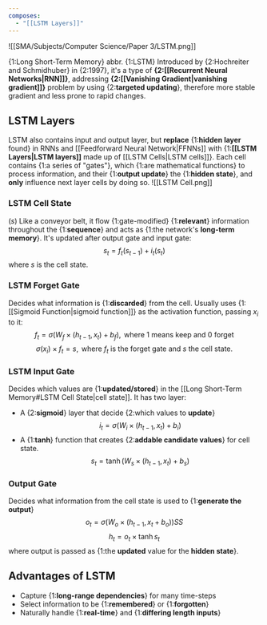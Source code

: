 ```yaml
---
composes:
  - "[[LSTM Layers]]"
---
```

![[SMA/Subjects/Computer Science/Paper 3/LSTM.png]]

{1:Long Short-Term Memory}
abbr. {1:LSTM}
Introduced by {2:Hochreiter and Schmidhuber} in {2:1997}, it's a type of **{2:[[Recurrent Neural Networks|RNN]]}**, addressing **{2:[[Vanishing Gradient|vanishing gradient]]}** problem by using {2:**targeted updating**}, therefore more stable gradient and less prone to rapid changes.
<!--ID: 1741572407915-->

## LSTM Layers
LSTM also contains input and output layer, but **replace** {1:**hidden layer** found} in RNNs and [[Feedforward Neural Network|FFNNs]] with {1:**[[LSTM Layers|LSTM layers]]** made up of [[LSTM Cells|LSTM cells]]}.
Each cell contains {1:a series of "gates"}, which {1:are mathematical functions} to process information,
and their {1:**output update**} the {1:**hidden state**}, and **only** influence next layer cells by doing so.
![[LSTM Cell.png]]
<!--ID: 1741573055408-->


### LSTM Cell State
($s$) Like a conveyor belt, it flow {1:gate-modified} {1:**relevant**} information throughout the {1:**sequence**} and acts as {1:the network's **long-term memory**}.
It's updated after output gate and input gate:
$$s_{t} = f_{t} (s_{t-1}) + i_{t}(s_{t})$$
where $s$ is the cell state.
<!--ID: 1741572407926-->

### LSTM Forget Gate
Decides what information is {1:**discarded**} from the cell.
Usually uses {1:[[Sigmoid Function|sigmoid function]]} as the activation function, passing $x_{i}$ to it:
$$f_{t} = \sigma(W_{f} \times (h_{t-1}, x_{t}) + b_{f}), \text{ where } 1 \text{ means keep and } 0 \text{  forget}$$
$$\sigma(x_{i}) \times f_{t} = s, \text{ where } f_{t} \text{ is the forget gate and } s \text{ the cell state.}$$
<!--ID: 1741572407927-->


### LSTM Input Gate
Decides which values are {1:**updated/stored**} in the [[Long Short-Term Memory#LSTM Cell State|cell state]].
It has two layer:
- A {2:**sigmoid**} layer that decide {2:which values to **update**}
$$i_{t} = \sigma(W_{i} \times (h_{t-1}, x_{t}) + b_{i})$$
- A {1:**tanh**} function that creates {2:**addable candidate values**} for cell state.
$$s_{t} = \tanh(W_{s} \times (h_{t-1}, x_{t}) + b_{s})$$
<!--ID: 1741572407929-->


### Output Gate
Decides what information from the cell state is used to {1:**generate the output**}
$$o_{t} = \sigma(W_{o} \times (h_{t-1}, x_{t} + b_{o}))SS$$
$$h_{t} = o_{t} \times \tanh s_{t}$$
where output is passed as {1:the **updated** value for the **hidden state**}.
<!--ID: 1741572407932-->

## Advantages of LSTM
- Capture {1:**long-range dependencies**} for many time-steps
- Select information to be {1:**remembered**} or {1:**forgotten**}
- Naturally handle {1:**real-time**} and {1:**differing length inputs**}
<!--ID: 1741573055414-->
